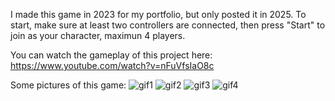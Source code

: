I made this game in 2023 for my portfolio, but only posted it in 2025.
To start, make sure at least two controllers are connected, then press "Start" to join as your character, maximun 4 players.

You can watch the gameplay of this project here: https://www.youtube.com/watch?v=nFuVfsIaO8c

Some pictures of this game:
![gif1](https://github.com/user-attachments/assets/1c88ebc5-7dbc-4384-aae3-20026d2dee04)
![gif2](https://github.com/user-attachments/assets/ee208759-d106-4a8b-be14-b5004feef664)
![gif3](https://github.com/user-attachments/assets/7f2725b2-9567-4149-9911-fa109d169241)
![gif4](https://github.com/user-attachments/assets/700067cb-fef4-45a2-93a5-ae29ab67eb01)
